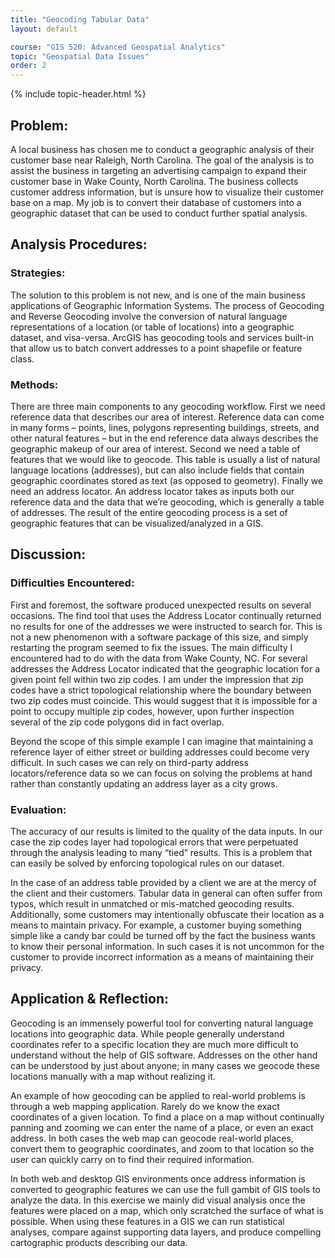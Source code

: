 ```yaml
---
title: "Geocoding Tabular Data"
layout: default

course: "GIS 520: Advanced Geospatial Analytics"
topic: "Geospatial Data Issues"
order: 2
---
```


{% include topic-header.html %}

## Problem:

A local business has chosen me to conduct a geographic analysis of their customer base near Raleigh, North Carolina.  The goal of the analysis is to assist the business in targeting an advertising campaign to expand their customer base in Wake County, North Carolina.  The business collects customer address information, but is unsure how to visualize their customer base on a map.  My job is to convert their database of customers into a geographic dataset that can be used to conduct further spatial analysis.

## Analysis Procedures:

### Strategies:

The solution to this problem is not new, and is one of the main business applications of Geographic Information Systems.  The process of Geocoding and Reverse Geocoding involve the conversion of natural language representations of a location (or table of locations) into a geographic dataset, and visa-versa.  ArcGIS has geocoding tools and services built-in that allow us to batch convert addresses to a point shapefile or feature class.

### Methods:

There are three main components to any geocoding workflow.  First we need reference data that describes our area of interest.  Reference data can come in many forms – points, lines, polygons representing buildings, streets, and other natural features – but in the end reference data always describes the geographic makeup of our area of interest.  Second we need a table of features that we would like to geocode. This table is usually a list of natural language locations (addresses), but can also include fields that contain geographic coordinates stored as text (as opposed to geometry).  Finally we need an address locator.  An address locator takes as inputs both our reference data and the data that we’re geocoding, which is generally a table of addresses.  The result of the entire geocoding process is a set of geographic features that can be visualized/analyzed in a GIS.


## Discussion:

### Difficulties Encountered:

First and foremost, the software produced unexpected results on several occasions.  The find tool that uses the Address Locator continually returned no results for one of the addresses we were instructed to search for.  This is not a new phenomenon with a software package of this size, and simply restarting the program seemed to fix the issues.
The main difficulty I encountered had to do with the data from Wake County, NC.  For several addresses the Address Locator indicated that the geographic location for a given point fell within two zip codes.  I am under the impression that zip codes have a strict topological relationship where the boundary between two zip codes must coincide.  This would suggest that it is impossible for a point to occupy multiple zip codes, however, upon further inspection several of the zip code polygons did in fact overlap.

Beyond the scope of this simple example I can imagine that maintaining a reference layer of either street or building addresses could become very difficult.  In such cases we can rely on third-party address locators/reference data so we can focus on solving the problems at hand rather than constantly updating an address layer as a city grows. 

### Evaluation:

The accuracy of our results is limited to the quality of the data inputs.  In our case the zip codes layer had topological errors that were perpetuated through the analysis leading to many “tied” results.  This is a problem that can easily be solved by enforcing topological rules on our dataset.

In the case of an address table provided by a client we are at the mercy of the client and their customers.  Tabular data in general can often suffer from typos, which result in unmatched or mis-matched geocoding results.  Additionally, some customers may intentionally obfuscate their location as a means to maintain privacy.  For example, a customer buying something simple like a candy bar could be turned off by the fact the business wants to know their personal information.  In such cases it is not uncommon for the customer to provide incorrect information as a means of maintaining their privacy.

## Application & Reflection:

Geocoding is an immensely powerful tool for converting natural language locations into geographic data.  While people generally understand coordinates refer to a specific location they are much more difficult to understand without the help of GIS software.  Addresses on the other hand can be understood by just about anyone; in many cases we geocode these locations manually with a map without realizing it.

An example of how geocoding can be applied to real-world problems is through a web mapping application.  Rarely do we know the exact coordinates of a given location.  To find a place on a map without continually panning and zooming we can enter the name of a place, or even an exact address.  In both cases the web map can geocode real-world places, convert them to geographic coordinates, and zoom to that location so the user can quickly carry on to find their required information.

In both web and desktop GIS environments once address information is converted to geographic features we can use the full gambit of GIS tools to analyze the data.  In this exercise we mainly did visual analysis once the features were placed on a map, which only scratched the surface of what is possible.  When using these features in a GIS we can run statistical analyses, compare against supporting data layers, and produce compelling cartographic products describing our data.